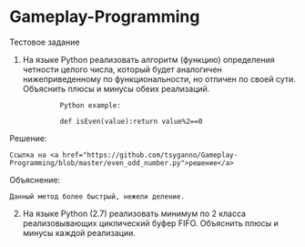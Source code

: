 # Gameplay-Programming
Тестовое задание

1. На языке Python реализовать алгоритм (функцию) определения четности целого числа, который будет аналогичен нижеприведенному по функциональности, но отличен по своей сути. Объяснить плюсы и минусы обеих реализаций.

                Python example:

                def isEven(value):return value%2==0

Решение:
```shell
Ссылка на <a href="https://github.com/tsyganno/Gameplay-Programming/blob/master/even_odd_number.py">решение</a>
```
Объяснение:
```shell
Данный метод более быстрый, нежели деление. 
```

2. На языке Python (2.7) реализовать минимум по 2 класса реализовывающих циклический буфер FIFO. Объяснить плюсы и минусы каждой реализации.





